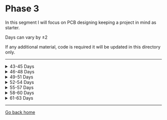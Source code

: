 # Phase 3

In this segment I will focus on PCB designing keeping a project in mind as starter.

Days can vary by ±2 

If any additional material, code is required it will be updated in this directory only.

---

<details>
  <summary>43-45 Days</summary>
  
  ## Schematic Making
  - Basics of circuit making
  - Component Sourcing
  - Software used : EasyEDA
</details>

<details>
<summary>46-48 Days</summary>
    
## Making examples schematics:
- Studying already made examples
- Remixing them to use
- Simulating circuits to check working
- Ex: Simple 555 timer circuits
</details>

<details>
<summary>49-51 Days</summary>

## Design Optimizations
- PCB Shape and size
- User interfaces
- PCB Layers
- Ground Layers
- Layer Thickness
- PCB traces
- Trace Width
</details>

<details>
<summary>52-54 Days</summary>

## Creating PCB Layouts
- Converting from schematic to PCB
- Placing of components
- Routing: auto and manual
- Using design manager
</details>

<details>
<summary>55-57 Days</summary>

## Creating PCB Layouts continued

</details>

<details>
<summary>58-60 Days</summary>

## Designing custom PCB for camera slider with following parts:
- ESP8266/32
- TMC2208
- OLED
- WS2812b or SK6812
- Cables and connectors
</details>

<details>
<summary>61-63 Days</summary>

## Designing custom PCB continued
</details>

---

[Go back home](https://github.com/AnshumanFauzdar/100DaysOfHardware)